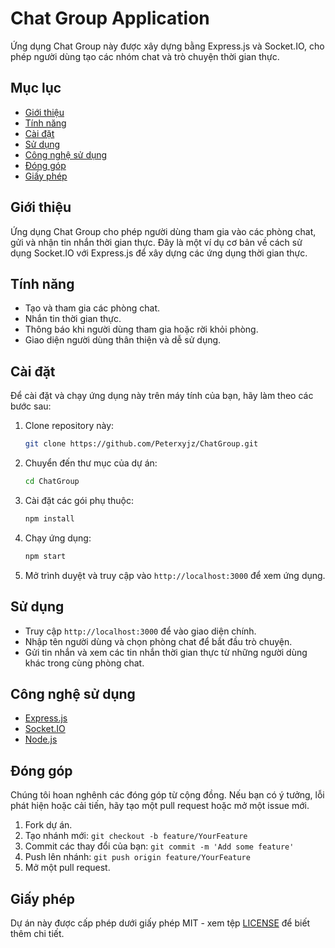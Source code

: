 # Chat Group Application

Ứng dụng Chat Group này được xây dựng bằng Express.js và Socket.IO, cho phép người dùng tạo các nhóm chat và trò chuyện thời gian thực.

## Mục lục

- [Giới thiệu](#giới-thiệu)
- [Tính năng](#tính-năng)
- [Cài đặt](#cài-đặt)
- [Sử dụng](#sử-dụng)
- [Công nghệ sử dụng](#công-nghệ-sử-dụng)
- [Đóng góp](#đóng-góp)
- [Giấy phép](#giấy-phép)

## Giới thiệu

Ứng dụng Chat Group cho phép người dùng tham gia vào các phòng chat, gửi và nhận tin nhắn thời gian thực. Đây là một ví dụ cơ bản về cách sử dụng Socket.IO với Express.js để xây dựng các ứng dụng thời gian thực.

## Tính năng

- Tạo và tham gia các phòng chat.
- Nhắn tin thời gian thực.
- Thông báo khi người dùng tham gia hoặc rời khỏi phòng.
- Giao diện người dùng thân thiện và dễ sử dụng.

## Cài đặt

Để cài đặt và chạy ứng dụng này trên máy tính của bạn, hãy làm theo các bước sau:

1. Clone repository này:

    ```sh
    git clone https://github.com/Peterxyjz/ChatGroup.git
    ```

2. Chuyển đến thư mục của dự án:

    ```sh
    cd ChatGroup
    ```

3. Cài đặt các gói phụ thuộc:

    ```sh
    npm install
    ```

4. Chạy ứng dụng:

    ```sh
    npm start
    ```

5. Mở trình duyệt và truy cập vào `http://localhost:3000` để xem ứng dụng.

## Sử dụng

- Truy cập `http://localhost:3000` để vào giao diện chính.
- Nhập tên người dùng và chọn phòng chat để bắt đầu trò chuyện.
- Gửi tin nhắn và xem các tin nhắn thời gian thực từ những người dùng khác trong cùng phòng chat.

## Công nghệ sử dụng

- [Express.js](https://expressjs.com/)
- [Socket.IO](https://socket.io/)
- [Node.js](https://nodejs.org/)

## Đóng góp

Chúng tôi hoan nghênh các đóng góp từ cộng đồng. Nếu bạn có ý tưởng, lỗi phát hiện hoặc cải tiến, hãy tạo một pull request hoặc mở một issue mới.

1. Fork dự án.
2. Tạo nhánh mới: `git checkout -b feature/YourFeature`
3. Commit các thay đổi của bạn: `git commit -m 'Add some feature'`
4. Push lên nhánh: `git push origin feature/YourFeature`
5. Mở một pull request.

## Giấy phép

Dự án này được cấp phép dưới giấy phép MIT - xem tệp [LICENSE](LICENSE) để biết thêm chi tiết.

